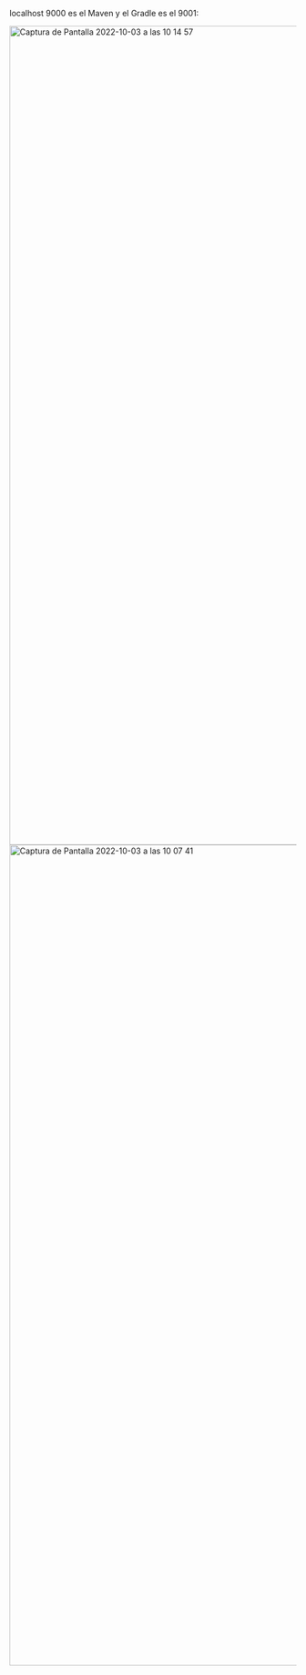 localhost 9000 es el Maven y el Gradle es el 9001:

<img width="1437" alt="Captura de Pantalla 2022-10-03 a las 10 14 57" src="https://user-images.githubusercontent.com/107991714/193531731-48524fe3-342e-4cbd-817c-c5fa60cfc107.png">
<img width="1440" alt="Captura de Pantalla 2022-10-03 a las 10 07 41" src="https://user-images.githubusercontent.com/107991714/193531755-87148bfe-304a-4a5d-bee4-9cb4757766ba.png">
